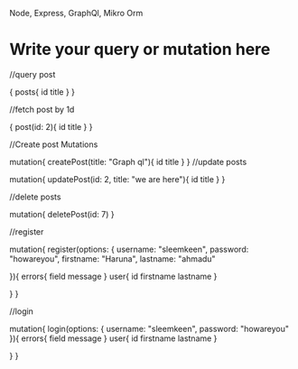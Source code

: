 Node, Express, GraphQl, Mikro Orm

# Write your query or mutation here

//query post

{
  posts{
    id
    title
  }
}

//fetch post by 1d

{
  post(id: 2){
    id
    title
  }
}

//Create post Mutations

mutation{
  createPost(title: "Graph ql"){
    id
    title
  }
}
//update posts

mutation{
  updatePost(id: 2, title: "we are here"){
    id
    title
  }
}

//delete posts

mutation{
  deletePost(id: 7)
}


//register

mutation{
  register(options: {
    username: "sleemkeen",
    password: "howareyou",
    firstname: "Haruna",
    lastname: "ahmadu"
    
  }){
    errors{
      field
      message
    }
    user{
      id
      firstname
      lastname
    }
    
    
  }
}

//login

mutation{
  login(options: {
    username: "sleemkeen",
    password: "howareyou"
  }){
    errors{
      field
      message
    }
    user{
      id
      firstname
      lastname
    }
    
    
  }
}